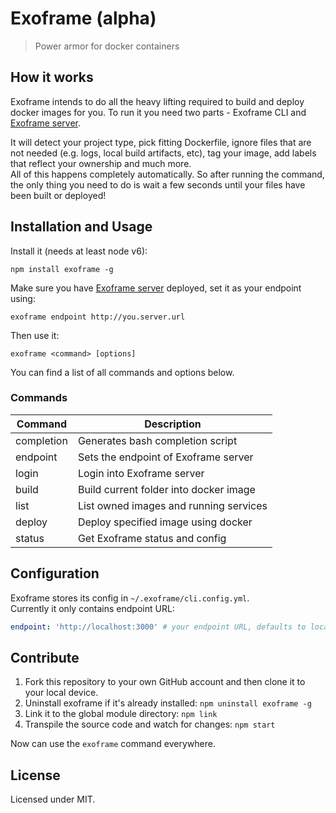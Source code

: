 # Exoframe (alpha)

> Power armor for docker containers

## How it works

Exoframe intends to do all the heavy lifting required to build and deploy docker images for you.
To run it you need two parts - Exoframe CLI and [Exoframe server](https://github.com/exoframejs/exoframe-server).

It will detect your project type, pick fitting Dockerfile, ignore files that are not needed (e.g. logs, local build artifacts, etc), tag your image, add labels that reflect your ownership and much more.  
All of this happens completely automatically. So after running the command, the only thing you need to do is wait a few seconds until your files have been built or deployed!

## Installation and Usage

Install it (needs at least node v6):

```
npm install exoframe -g
```

Make sure you have [Exoframe server](https://github.com/exoframejs/exoframe-server) deployed, set it as your endpoint using:

```
exoframe endpoint http://you.server.url
```

Then use it:

```
exoframe <command> [options]
```

You can find a list of all commands and options below.

### Commands

| Command                | Description |
| ---------------------- | ----------- |
| completion             | Generates bash completion script  |
| endpoint <url>         | Sets the endpoint of Exoframe server |
| login                  | Login into Exoframe server |
| build                  | Build current folder into docker image |
| list                   | List owned images and running services |
| deploy <image>         | Deploy specified image using docker |
| status                 | Get Exoframe status and config |


## Configuration

Exoframe stores its config in `~/.exoframe/cli.config.yml`.  
Currently it only contains endpoint URL:

```yaml
endpoint: 'http://localhost:3000' # your endpoint URL, defaults to localhost
```

## Contribute

1. Fork this repository to your own GitHub account and then clone it to your local device.
2. Uninstall exoframe if it's already installed: `npm uninstall exoframe -g`
3. Link it to the global module directory: `npm link`
4. Transpile the source code and watch for changes: `npm start`

Now can use the `exoframe` command everywhere.

## License

Licensed under MIT.
